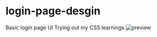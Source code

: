 # login-page-desgin
Basic login page UI 
Trying out my CSS learnings 
![preview](preview/result.jpg)
